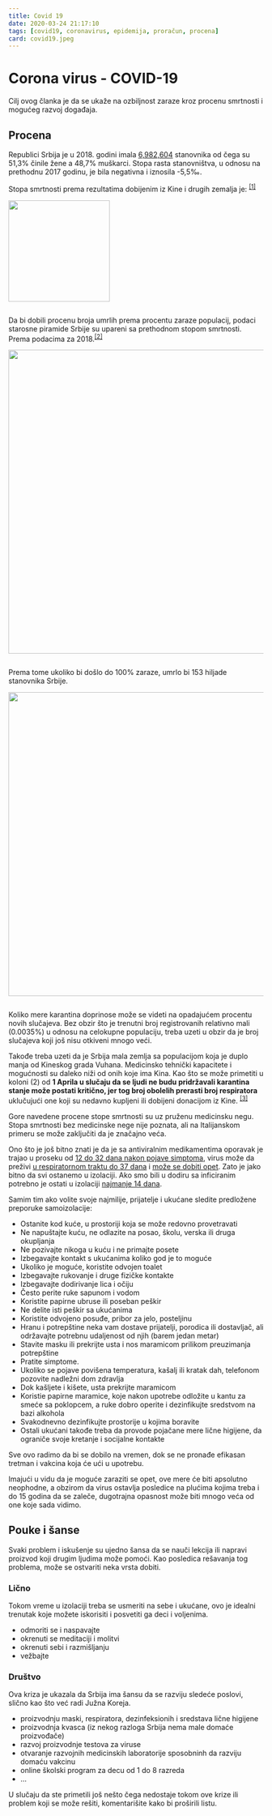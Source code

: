 ```yaml
---
title: Covid 19
date: 2020-03-24 21:17:10
tags: [covid19, coronavirus, epidemija, proračun, procena]
card: covid19.jpeg
---
```


# Corona virus - COVID-19

Cilj ovog članka je da se ukaže na ozbiljnost zaraze kroz procenu smrtnosti i mogućeg razvoj događaja.


## Procena 
Republici Srbija je u 2018. godini imala [6,982,604](https://www.stat.gov.rs/sr-latn/vesti/20190628-procenjen-broj-stanovnika-2018/?s=1801) stanovnika od čega su 51,3% činile žene a 48,7% muškarci. Stopa rasta stanovništva, u odnosu na prethodnu 2017 godinu, je bila negativna i iznosila -5,5‰.

Stopa smrtnosti prema rezultatima dobijenim iz Kine i drugih zemalja je: <sup>[[1]](https://www.businessinsider.com/coronavirus-compared-to-flu-mortality-rates-2020-3)</sup>  

<!-- {% asset_img img stopa-smrtnosti.jpg '"Covid19: Stopa smrtosti prema starosnim grupama" "Covid19: Stopa smrtosti prema starosnim grupama"' 200px 333px %} -->
<img src="/articles/covid19/stopa-smrtnosti.jpg" width="200" title="Covid19: Stopa smrtosti prema starosnim grupama" alt="" class="img-mb-14">


Da bi dobili procenu broja umrlih prema procentu zaraze populacij,  podaci starosne piramide Srbije su upareni sa prethodnom stopom smrtnosti. Prema podacima za 2018.<sup>[[2]](https://www.stat.gov.rs/sr-Latn/vizuelizacija/interaktivni-grafikoni/mapa)</sup>  

<img src="/articles/covid19/piramida-starost.jpg" width="600" title="Stopa smrtnosti prema mogućem procentu zaraženih" alt="" class="img-mb-14">  
  
Prema tome ukoliko bi došlo do 100% zaraze, umrlo bi 153 hiljade stanovnika Srbije. 

<img src="/articles/covid19/procena-rasta.jpg" width="600" title="Procena napredovanja zaraze" alt="" class="img-mb-14">

Koliko mere karantina doprinose može se videti na opadajućem procentu novih slučajeva. Bez obzir što je trenutni broj registrovanih relativno mali (0.0035%) u odnosu na celokupne populaciju, treba uzeti u obzir da je broj slučajeva koji još nisu otkiveni mnogo veći.

Takođe treba uzeti da je Srbija mala zemlja sa populacijom koja je duplo manja od Kineskog grada Vuhana. Medicinsko tehnički kapacitete i mogućnosti su daleko niži od onih koje ima Kina. Kao što se može primetiti u koloni (2) od **1 Aprila u slučaju da se ljudi ne budu pridržavali karantina stanje može postati kritično, jer tog broj obolelih prerasti broj respiratora** uklučujući one koji su nedavno kupljeni ili dobijeni donacijom iz Kine. <sup>[[3]](https://www.cins.rs/korona-virus-pogledajte-koliko-respiratora-ima-u-vasem-mestu/)</sup>

Gore navedene procene stope smrtnosti su uz pruženu medicinsku negu. Stopa smrtnosti bez medicinske nege nije poznata, ali na Italijanskom primeru se može zaključiti da je značajno veća. 

Ono što je još bitno znati je da je sa antiviralnim medikamentima oporavak je trajao u proseku od [12 do 32 dana nakon pojave simptoma](http://www.cidrap.umn.edu/news-perspective/2020/02/some-covid-19-patients-test-positive-days-after-recovery), virus može da preživi [u respiratornom traktu do 37 dana](https://www.cbsnews.com/news/coronavirus-can-live-in-your-body-for-up-to-37-days-according-to-new-study/) i [može se dobiti opet](https://www.theguardian.com/world/2020/feb/27/japanese-woman-tests-positive-for-coronavirus-for-second-time). Zato je jako bitno da svi ostanemo u izolaciji. Ako smo bili u dodiru sa inficiranim potrebno je ostati u izolaciji [najmanje 14 dana](https://www.weforum.org/agenda/2020/03/coronavirus-recovery-what-happens-after-covid19/).

Samim tim ako volite svoje najmilije, prijatelje i ukućane sledite predložene preporuke samoizolacije:
- Ostanite kod kuće, u prostoriji koja se može redovno provetravati
- Ne napuštajte kuću, ne odlazite na posao, školu, verska ili druga okupljanja
- Ne pozivajte nikoga u kuću i ne primajte posete
- Izbegavajte kontakt s ukućanima koliko god je to moguće
- Ukoliko je moguće, koristite odvojen toalet
- Izbegavajte rukovanje i druge fizičke kontakte
- Izbegavajte dodirivanje lica i očiju
- Često perite ruke sapunom i vodom 
- Koristite papirne ubruse ili poseban peškir 
- Ne delite isti peškir sa ukućanima
- Koristite odvojeno posuđe, pribor za jelo, posteljinu
- Hranu i potrepštine neka vam dostave prijatelji, porodica ili dostavljač, ali održavajte potrebnu udaljenost od njih (barem jedan metar)
- Stavite masku ili prekrijte usta i nos maramicom prilikom preuzimanja potrepštine
- Pratite simptome.
- Ukoliko se pojave povišena temperatura, kašalj ili kratak dah, telefonom pozovite nadležni dom zdravlja
- Dok kašljete i kišete, usta prekrijte maramicom 
- Koristie papirne maramice, koje nakon upotrebe odložite u kantu za smeće sa poklopcem, a ruke dobro operite i dezinfikujte sredstvom na bazi alkohola
- Svakodnevno dezinfikujte prostorije u kojima boravite
- Ostali ukućani takođe treba da provode pojačane mere lične higijene, da ograniče svoje kretanje i socijalne kontakte

Sve ovo radimo da bi se dobilo na vremen, dok se ne pronađe efikasan tretman i vakcina koja će ući u upotrebu.

Imajući u vidu da je moguće zaraziti se opet, ove mere će biti apsolutno neophodne, a obzirom da virus ostavlja posledice na plućima kojima treba i do 15 godina da se zaleče, dugotrajna opasnost može biti mnogo veća od one koje sada vidimo.

## Pouke i šanse 
Svaki problem i iskušenje su ujedno šansa da se nauči lekcija ili napravi proizvod koji drugim ljudima može pomoći. Kao posledica rešavanja tog problema, može se ostvariti neka vrsta dobiti. 

### Lično
Tokom vreme u izolaciji treba se usmeriti na sebe i ukućane, ovo je idealni trenutak koje možete iskorisiti i posvetiti ga deci i voljenima.
- odmoriti se i naspavajte
- okrenuti se meditaciji i molitvi 
- okrenuti sebi i razmišljanju
- vežbajte

### Društvo
Ova kriza je ukazala da Srbija ima šansu da se razviju sledeće poslovi, slično kao što već radi Južna Koreja.
- proizvodnju maski, respiratora, dezinfeksionih i sredstava lične higijene
- proizvodnja kvasca (iz nekog razloga Srbija nema male domaće proizvođače) 
- razvoj proizvodnje testova za viruse
- otvaranje razvojnih medicinskih laboratorije sposobninh da razviju domaću vakcinu
- online školski program za decu od 1 do 8 razreda
- ...

U slučaju da ste primetili još nešto čega nedostaje tokom ove krize ili problem koji se može rešiti, komentarišite kako bi proširili listu.

<style>
    .img-mb-14 { margin-bottom: 14px; }
</style>